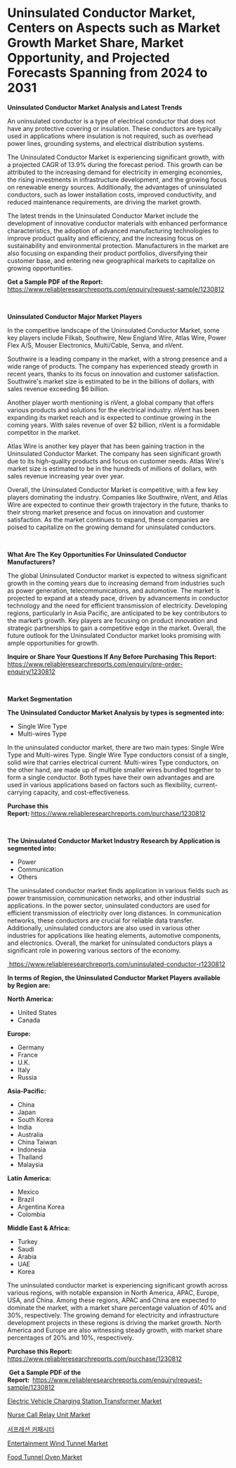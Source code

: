 <p><h1>Uninsulated Conductor Market, Centers on Aspects such as Market Growth Market Share, Market Opportunity, and Projected Forecasts Spanning from 2024 to 2031</h1></p><p><strong>Uninsulated Conductor Market Analysis and Latest Trends</strong></p>
<p><p>An uninsulated conductor is a type of electrical conductor that does not have any protective covering or insulation. These conductors are typically used in applications where insulation is not required, such as overhead power lines, grounding systems, and electrical distribution systems.</p><p>The Uninsulated Conductor Market is experiencing significant growth, with a projected CAGR of 13.9% during the forecast period. This growth can be attributed to the increasing demand for electricity in emerging economies, the rising investments in infrastructure development, and the growing focus on renewable energy sources. Additionally, the advantages of uninsulated conductors, such as lower installation costs, improved conductivity, and reduced maintenance requirements, are driving the market growth.</p><p>The latest trends in the Uninsulated Conductor Market include the development of innovative conductor materials with enhanced performance characteristics, the adoption of advanced manufacturing technologies to improve product quality and efficiency, and the increasing focus on sustainability and environmental protection. Manufacturers in the market are also focusing on expanding their product portfolios, diversifying their customer base, and entering new geographical markets to capitalize on growing opportunities.</p></p>
<p><strong>Get a Sample PDF of the Report:&nbsp;</strong> <a href="https://www.reliableresearchreports.com/enquiry/request-sample/1230812">https://www.reliableresearchreports.com/enquiry/request-sample/1230812</a></p>
<p>&nbsp;</p>
<p><strong>Uninsulated Conductor Major Market Players</strong></p>
<p><p>In the competitive landscape of the Uninsulated Conductor Market, some key players include Filkab, Southwire, New England Wire, Atlas Wire, Power Flex A/S, Mouser Electronics, Multi/Cable, Senva, and nVent. </p><p>Southwire is a leading company in the market, with a strong presence and a wide range of products. The company has experienced steady growth in recent years, thanks to its focus on innovation and customer satisfaction. Southwire's market size is estimated to be in the billions of dollars, with sales revenue exceeding $6 billion.</p><p>Another player worth mentioning is nVent, a global company that offers various products and solutions for the electrical industry. nVent has been expanding its market reach and is expected to continue growing in the coming years. With sales revenue of over $2 billion, nVent is a formidable competitor in the market.</p><p>Atlas Wire is another key player that has been gaining traction in the Uninsulated Conductor Market. The company has seen significant growth due to its high-quality products and focus on customer needs. Atlas Wire's market size is estimated to be in the hundreds of millions of dollars, with sales revenue increasing year over year.</p><p>Overall, the Uninsulated Conductor Market is competitive, with a few key players dominating the industry. Companies like Southwire, nVent, and Atlas Wire are expected to continue their growth trajectory in the future, thanks to their strong market presence and focus on innovation and customer satisfaction. As the market continues to expand, these companies are poised to capitalize on the growing demand for uninsulated conductors.</p></p>
<p>&nbsp;</p>
<p><strong>What Are The Key Opportunities For Uninsulated Conductor Manufacturers?</strong></p>
<p><p>The global Uninsulated Conductor market is expected to witness significant growth in the coming years due to increasing demand from industries such as power generation, telecommunications, and automotive. The market is projected to expand at a steady pace, driven by advancements in conductor technology and the need for efficient transmission of electricity. Developing regions, particularly in Asia Pacific, are anticipated to be key contributors to the market’s growth. Key players are focusing on product innovation and strategic partnerships to gain a competitive edge in the market. Overall, the future outlook for the Uninsulated Conductor market looks promising with ample opportunities for growth.</p></p>
<p><strong>Inquire or Share Your Questions If Any Before Purchasing This Report:</strong> <a href="https://www.reliableresearchreports.com/enquiry/pre-order-enquiry/1230812">https://www.reliableresearchreports.com/enquiry/pre-order-enquiry/1230812</a></p>
<p>&nbsp;</p>
<p><strong>Market Segmentation</strong></p>
<p><strong>The Uninsulated Conductor Market Analysis by types is segmented into:</strong></p>
<p><ul><li>Single Wire Type</li><li>Multi-wires Type</li></ul></p>
<p><p>In the uninsulated conductor market, there are two main types: Single Wire Type and Multi-wires Type. Single Wire Type conductors consist of a single, solid wire that carries electrical current. Multi-wires Type conductors, on the other hand, are made up of multiple smaller wires bundled together to form a single conductor. Both types have their own advantages and are used in various applications based on factors such as flexibility, current-carrying capacity, and cost-effectiveness.</p></p>
<p><strong>Purchase this Report:&nbsp;</strong><a href="https://www.reliableresearchreports.com/purchase/1230812">https://www.reliableresearchreports.com/purchase/1230812</a></p>
<p>&nbsp;</p>
<p><strong>The Uninsulated Conductor Market Industry Research by Application is segmented into:</strong></p>
<p><ul><li>Power</li><li>Communication</li><li>Others</li></ul></p>
<p><p>The uninsulated conductor market finds application in various fields such as power transmission, communication networks, and other industrial applications. In the power sector, uninsulated conductors are used for efficient transmission of electricity over long distances. In communication networks, these conductors are crucial for reliable data transfer. Additionally, uninsulated conductors are also used in various other industries for applications like heating elements, automotive components, and electronics. Overall, the market for uninsulated conductors plays a significant role in powering various sectors of the economy.</p></p>
<p><a href="https://www.reliableresearchreports.com/uninsulated-conductor-r1230812">&nbsp;https://www.reliableresearchreports.com/uninsulated-conductor-r1230812</a></p>
<p><strong>In terms of Region, the Uninsulated Conductor Market Players available by Region are:</strong></p>
<p>
    <p> <strong> North America: </strong>
        <ul>
            <li>United States</li>
            <li>Canada</li>
        </ul>
        </p> 
    <p> <strong> Europe: </strong>
        <ul>
            <li>Germany</li>
            <li>France</li>
            <li>U.K.</li>
            <li>Italy</li>
            <li>Russia</li>
        </ul>
        </p> 
    <p> <strong> Asia-Pacific: </strong>
        <ul>
            <li>China</li>
            <li>Japan</li>
            <li>South Korea</li>
            <li>India</li>
            <li>Australia</li>
            <li>China Taiwan</li>
            <li>Indonesia</li>
            <li>Thailand</li>
            <li>Malaysia</li>
        </ul>
        </p> 
    <p> <strong> Latin America: </strong>
        <ul>
            <li>Mexico</li>
            <li>Brazil</li>
            <li>Argentina Korea</li>
            <li>Colombia</li>
        </ul>
        </p> 
    <p> <strong> Middle East & Africa: </strong>
        <ul>
            <li>Turkey</li>
            <li>Saudi</li>
            <li>Arabia</li>
            <li>UAE</li>
            <li>Korea</li>
        </ul>
    </p>
    </p>
<p><p>The uninsulated conductor market is experiencing significant growth across various regions, with notable expansion in North America, APAC, Europe, USA, and China. Among these regions, APAC and China are expected to dominate the market, with a market share percentage valuation of 40% and 30%, respectively. The growing demand for electricity and infrastructure development projects in these regions is driving the market growth. North America and Europe are also witnessing steady growth, with market share percentages of 20% and 10%, respectively.</p></p>
<p><strong>Purchase this Report: </strong><a href="https://www.reliableresearchreports.com/purchase/1230812">https://www.reliableresearchreports.com/purchase/1230812</a></p>
<p>&nbsp;<strong>Get a Sample PDF of the Report:&nbsp;&nbsp;</strong><a href="https://www.reliableresearchreports.com/enquiry/request-sample/1230812">https://www.reliableresearchreports.com/enquiry/request-sample/1230812</a></p>
<p><strong></strong></p>
<p><p><a href="https://github.com/juniordelafrance/Market-Research-Report-List-4/blob/main/electric-vehicle-charging-station-transformer-market.md">Electric Vehicle Charging Station Transformer Market</a></p><p><a href="https://github.com/rahu1506/Market-Research-Report-List-5/blob/main/nurse-call-relay-unit-market.md">Nurse Call Relay Unit Market</a></p><p><a href="https://github.com/nigaleamar09/Market-Research-Report-List-2/blob/main/216970170802.md">서프레션 커패시터</a></p><p><a href="https://github.com/FassouRP/Market-Research-Report-List-5/blob/main/entertainment-wind-tunnel-market.md">Entertainment Wind Tunnel Market</a></p><p><a href="https://github.com/dlwlxxqs71/Market-Research-Report-List-1/blob/main/food-tunnel-oven-market.md">Food Tunnel Oven Market</a></p></p>